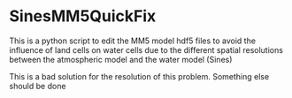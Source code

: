 # SinesMM5QuickFix
This is a python script to edit the MM5 model hdf5 files to avoid the influence of land cells on water cells due to the 
different spatial resolutions between the atmospheric model and the water model (Sines)

This is a bad solution for the resolution of this problem. Something else should be done
